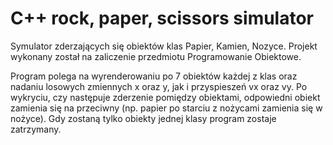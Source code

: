 # C++ rock, paper, scissors simulator
Symulator zderzających się obiektów klas Papier, Kamien, Nozyce.
Projekt wykonany został na zaliczenie przedmiotu Programowanie Obiektowe.

Program polega na wyrenderowaniu po 7 obiektów każdej z klas oraz nadaniu losowych zmiennych x oraz y, jak i przyspieszeń
vx oraz vy. Po wykryciu, czy następuje zderzenie pomiędzy obiektami, odpowiedni obiekt zamienia się na przeciwny (np. papier po starciu z nożycami zamienia się w nożyce).
Gdy zostaną tylko obiekty jednej klasy program zostaje zatrzymany.
